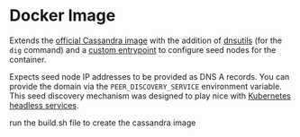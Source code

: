 #  Docker Image

Extends the [official Cassandra image](https://hub.docker.com/_/cassandra/) with the addition of [dnsutils](https://packages.debian.org/jessie/dnsutils) (for the `dig` command) and a [custom entrypoint](https://github.com/vyshane/cassandra-kubernetes/blob/master/image/custom-entrypoint.sh) to configure seed nodes for the container.

Expects seed node IP addresses to be provided as DNS A records. You can provide the domain via the `PEER_DISCOVERY_SERVICE` environment variable. This seed discovery mechanism was designed to play nice with [Kubernetes headless services](http://kubernetes.io/v1.0/docs/user-guide/services.html#headless-services).

run the build.sh file to create the cassandra image